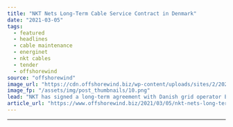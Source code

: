 ```yaml
---
title: "NKT Nets Long-Term Cable Service Contract in Denmark"
date: "2021-03-05"
tags: 
  - featured
  - headlines
  - cable maintenance
  - energinet
  - nkt cables
  - tender
  - offshorewind
source: "offshorewind"
image_url: "https://cdn.offshorewind.biz/wp-content/uploads/sites/2/2021/03/05090004/NKT__.png"
image_fp: "/assets/img/post_thumbnails/10.png"
lead: "NKT has signed a long-term agreement with Danish grid operator Energinet on maintenance and"
article_url: "https://www.offshorewind.biz/2021/03/05/nkt-nets-long-term-cable-service-contract-in-denmark/"
---
```


---
